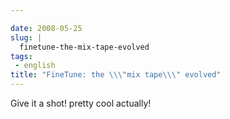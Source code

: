 ```yaml
---

date: 2008-05-25
slug: |
  finetune-the-mix-tape-evolved
tags:
 - english
title: "FineTune: the \\\"mix tape\\\" evolved"
---
```


Give it a shot! pretty cool actually!
